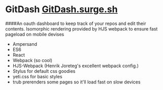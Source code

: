 # GitDash [GitDash.surge.sh](http://gitdash.surge.sh)

####An oauth dashboard to keep track of your repos and edit their contents. Isomorphic rendering provided by HJS webpack to ensure fast pageload on mobile devises

* Ampersand
* ES6
* React
* Webpack (so cool)
* HJS-Webpack (Henrik Joreteg's excellent webpack config.)
* Stylus for default css goodies
* yeti.css for basic styles
* trub prerenders some pages so it'll load fast on slow devices


